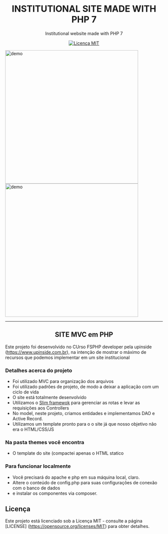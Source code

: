 <h1 align = "center">
<br>
INSTITUTIONAL SITE MADE WITH PHP 7
</h1>

<p align = "center">Institutional website made with PHP 7</p>

<p align = "center">
  <a href="https://opensource.org/licenses/MIT">
    <img src = "https://img.shields.io/badge/License-MIT-blue.svg" alt = "Licença MIT">
  </a>
</p>

[//]: # (Adicione seus gifs / imagens aqui :)
<div>
  <img src = "/gi-cafecontrol.gif" alt = "demo" height = "425">
  <img src = "/gif-2-cafecontrol.gif" alt = "demo" height = "425">
</div>

<hr />

<h2 align ="center">SITE MVC em PHP</h2>

Este projeto foi desenvolvido no CUrso FSPHP developer pela upinside (https://www.upinside.com.br), na intenção de mostrar o máximo de recursos que podemos implementar em um site institucional

### Detalhes acerca do projeto ###
* Foi utilizado MVC para organização dos arquivos
* Foi utilizado padrões de projeto, de modo a deixar a aplicação com um ciclo de vida
* O site está totalmente desenvolvido
* Utilizamos o [Slim framewok](http://www.slimframework.com/) para gerenciar as rotas e levar as requisições aos Controllers
* No model, neste projeto, criamos entidades e implementamos DAO e Active Record.
* Utilizamos um template pronto para o o site já que nosso objetivo não era o HTML/CSS/JS

### Na pasta themes você encontra ###
* O template do site (compactei apenas o HTML statico

### Para funcionar localmente ###
* Você precisará do apache e php em sua máquina local, claro.
* Altere o conteúdo de config.php para suas configurações de conexão com o banco de dados
* e instalar os componentes via composer.

## Licença

Este projeto está licenciado sob a Licença MIT - consulte a página [LICENSE] (https://opensource.org/licenses/MIT) para obter detalhes.
